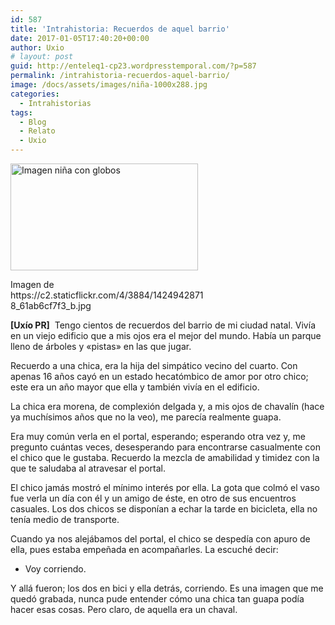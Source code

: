 ```yaml
---
id: 587
title: 'Intrahistoria: Recuerdos de aquel barrio'
date: 2017-01-05T17:40:20+00:00
author: Uxio
# layout: post
guid: http://enteleq1-cp23.wordpresstemporal.com/?p=587
permalink: /intrahistoria-recuerdos-aquel-barrio/
image: /docs/assets/images/niña-1000x288.jpg
categories:
  - Intrahistorias
tags:
  - Blog
  - Relato
  - Uxio
---
```

<div id="attachment_1169" style="width: 310px" class="wp-caption alignleft">
  <a href="http://entelequia.info/docs/assets/images/niña.jpg"><img aria-describedby="caption-attachment-1169" class="wp-image-1169 size-medium" src="http://entelequia.info/docs/assets/images/niña-300x171.jpg" alt="Imagen niña con globos" width="300" height="171" srcset="http://entelequia.info/docs/assets/images/niña-300x171.jpg 300w, http://entelequia.info/docs/assets/images/niña-768x437.jpg 768w, http://entelequia.info/docs/assets/images/niña.jpg 1024w, http://entelequia.info/docs/assets/images/niña-500x284.jpg 500w" sizes="(max-width: 300px) 100vw, 300px" /></a>
  
  <p id="caption-attachment-1169" class="wp-caption-text">
    Imagen de https://c2.staticflickr.com/4/3884/14249428718_61ab6cf7f3_b.jpg
  </p>
</div>

**[Uxío PR]**  Tengo cientos de recuerdos del barrio de mi ciudad natal. Vivía en un viejo edificio que a mis ojos era el mejor del mundo. Había un parque lleno de árboles y «pistas» en las que jugar.

Recuerdo a una chica, era la hija del simpático vecino del cuarto. Con apenas 16 años cayó en un estado hecatómbico de amor por otro chico; este era un año mayor que ella y también vivía en el edificio.

La chica era morena, de complexión delgada y, a mis ojos de chavalín (hace ya muchísimos años que no la veo), me parecía realmente guapa.

Era muy común verla en el portal, esperando; esperando otra vez y, me pregunto cuántas veces, desesperando para encontrarse casualmente con el chico que le gustaba. Recuerdo la mezcla de amabilidad y timidez con la que te saludaba al atravesar el portal.

El chico jamás mostró el mínimo interés por ella. La gota que colmó el vaso fue verla un día con él y un amigo de éste, en otro de sus encuentros casuales. Los dos chicos se disponían a echar la tarde en bicicleta, ella no tenía medio de transporte.

Cuando ya nos alejábamos del portal, el chico se despedía con apuro de ella, pues estaba empeñada en acompañarles. La escuché decir:

  * Voy corriendo.

Y allá fueron; los dos en bici y ella detrás, corriendo. Es una imagen que me quedó grabada, nunca pude entender cómo una chica tan guapa podía hacer esas cosas. Pero claro, de aquella era un chaval.